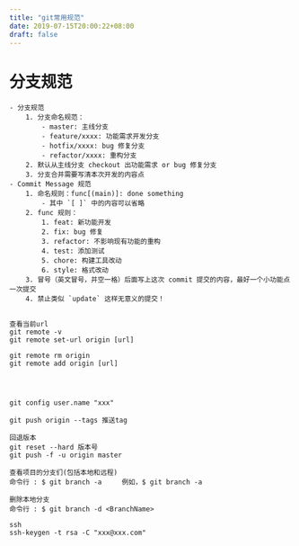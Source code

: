 ```yaml
---
title: "git常用规范"
date: 2019-07-15T20:00:22+08:00
draft: false
---
```

# 分支规范

    - 分支规范
        1. 分支命名规范：
            - master: 主线分支
            - feature/xxxx: 功能需求开发分支
            - hotfix/xxxx: bug 修复分支
            - refactor/xxxx: 重构分支
        2. 默认从主线分支 checkout 出功能需求 or bug 修复分支
        3. 分支合并需要写清本次开发的内容点
    - Commit Message 规范
        1. 命名规则：func[(main)]: done something
            - 其中 `[ ]` 中的内容可以省略
        2. func 规则：
            1. feat: 新功能开发
            2. fix: bug 修复
            3. refactor: 不影响现有功能的重构
            4. test: 添加测试
            5. chore: 构建工具改动
            6. style: 格式改动
        3. 冒号（英文冒号，并空一格）后面写上这次 commit 提交的内容，最好一个小功能点一次提交
        4. 禁止类似 `update` 这样无意义的提交！


    查看当前url
    git remote -v
    git remote set-url origin [url]
    
    git remote rm origin
    git remote add origin [url]
    
    
    
    
    git config user.name "xxx"
    
    git push origin --tags 推送tag
    
    回退版本
    git reset --hard 版本号  
    git push -f -u origin master
    
    查看项目的分支们(包括本地和远程) 
    命令行 : $ git branch -a     例如，$ git branch -a 
    
    删除本地分支 
    命令行 : $ git branch -d <BranchName>
    
    ssh
    ssh-keygen -t rsa -C "xxx@xxx.com" 
